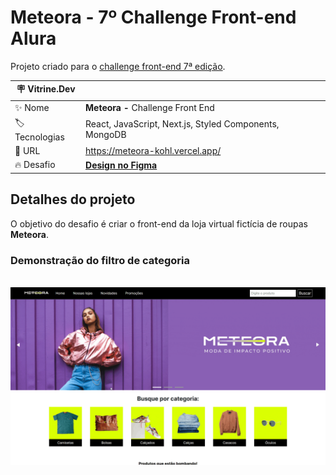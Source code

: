 # Meteora - 7º Challenge Front-end Alura

Projeto criado para o [challenge front-end 7ª edição](https://www.alura.com.br/challenges/front-end-7).

| :placard: Vitrine.Dev |     |
| -------------  | --- |
| :sparkles: Nome        | **Meteora -** Challenge Front End
| :label: Tecnologias | React, JavaScript, Next.js, Styled Components, MongoDB
| :rocket: URL         | https://meteora-kohl.vercel.app/
| :fire: Desafio     | [**Design no Figma**](https://www.figma.com/file/2TLgt8UjsWUViWlmpXu5Fz/Loja-Meteora?type=design&node-id=2386%3A3188&t=KAouN13HHl42mSWm-1)

<!-- Inserir imagem com a #vitrinedev ao final do link -->

<!-- ![](https://via.placeholder.com/1200x500.png?text=imagem+lindona+do+meu+projeto#vitrinedev) -->


## Detalhes do projeto

O objetivo do desafio é criar o front-end da loja virtual fictícia de roupas **Meteora**.

### Demonstração do filtro de categoria

<br/>

<img src="public/images/filter-by-category.gif"/>